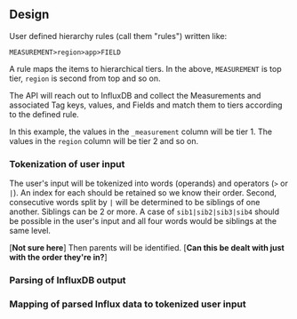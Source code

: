 ## Design

User defined hierarchy rules (call them "rules") written like:
```
MEASUREMENT>region>app>FIELD
```

A rule maps the items to hierarchical tiers.  In the above, `MEASUREMENT` is top tier, `region` is second from top and so on. 

The API will reach out to InfluxDB and collect the Measurements and associated Tag keys, values, and Fields and match them to tiers according to the defined rule.

In this example, the values in the `_measurement` column will be tier 1.  The values in the `region` column will be tier 2 and so on.  

### Tokenization of user input
The user's input will be tokenized into words (operands) and operators (`>` or `|`). An index for each should be retained so we know their order. Second, consecutive words split by `|` will be determined to be siblings of one another.  Siblings can be 2 or more. A case of `sib1|sib2|sib3|sib4` should be possible in the user's input and all four words would be siblings at the same level.  

[**Not sure here**]
Then parents will be identified.  [**Can this be dealt with just with the order they're in?**]

### Parsing of InfluxDB output





### Mapping of parsed Influx data to tokenized user input 